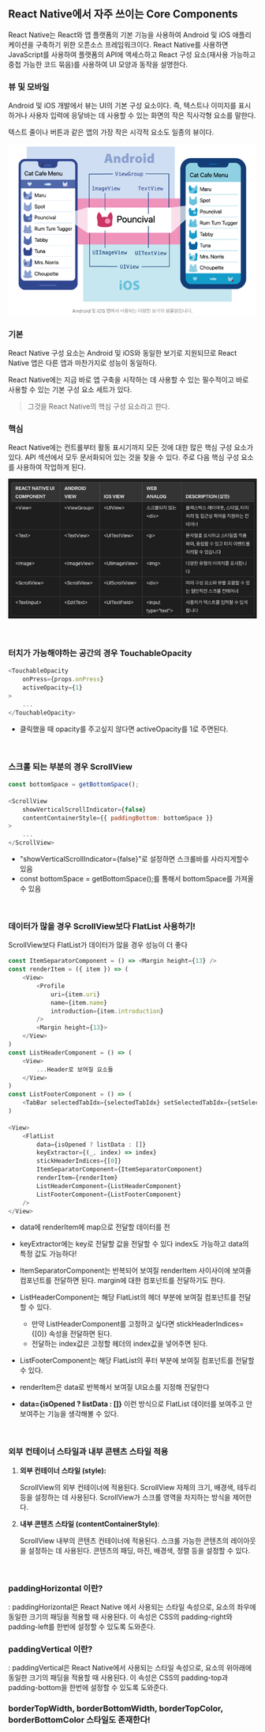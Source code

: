 ## React Native에서 자주 쓰이는 Core Components

React Native는 React와 앱 플랫폼의 기본 기능을 사용하여 Android 및 iOS 애플리케이션을 구축하기 위한 오픈소스 프레임워크이다.
React Native를 사용하면 JavaScript를 사용하여 플랫폼의 API에 액세스하고 React 구성 요소(재사용 가능하고 중첩 가능한 코드 묶음)를 사용하여 UI 모양과 동작을 설명한다. 

### 뷰 및 모바일
Android 및 iOS 개발에서 뷰는 UI의 기본 구성 요소이다. 즉, 텍스트나 이미지를 표시하거나 사용자 입력에 응닿바는 데 사용할 수 있는 화면의 작은 직사각형 요소를 말한다.

텍스트 줄이나 버튼과 같은 앱의 가장 작은 시각적 요소도 일종의 뷰이다.

![alt text](image.png)


### 기본
React Native 구성 요소는 Android 및 iOS와 동일한 보기로 지원되므로 React Native 앱은 다른 앱과 마찬가지로 성능이 동일하다. 

React Native에는 지금 바로 앱 구축을 시작하는 데 사용할 수 있는 필수적이고 바로 사용할 수 있는 기본 구성 요소 세트가 있다.
> 그것을 React Native의 핵심 구성 요소라고 한다.

### 핵심
React Native에는 컨트롤부터 활동 표시기까지 모든 것에 대한 많은 핵심 구성 요소가 있다. API 섹션에서 모두 문서화되어 있는 것을 찾을 수 있다. 
주로 다음 핵심 구성 요소를 사용하여 작업하게 된다.

![alt text](image-1.png)

<br/>


### 터치가 가능해야하는 공간의 경우 TouchableOpacity
```js
<TouchableOpacity 
    onPress={props.onPress} 
    activeOpacity={1}
>
    ...
</TouchableOpacity>
```
- 클릭했을 때 opacity를 주고싶지 않다면 activeOpacity를 1로 주면된다.
<br/>


### 스크롤 되는 부분의 경우 ScrollView 
```js
const bottomSpace = getBottomSpace();

<ScrollView 
    showVerticalScrollIndicator={false} 
    contentContainerStyle={{ paddingBottom: bottomSpace }}
>
    ...
</ScrollView>
```
- "showVerticalScrollIndicator={false}"로 설정하면 스크롤바를 사라지게할수 있음
- const bottomSpace = getBottomSpace();를 통해서 bottomSpace를 가져올 수 있음

<br/>

### 데이터가 많을 경우 ScrollView보다 FlatList 사용하기!
ScrollView보다 FlatList가 데이터가 많을 경우 성능이 더 좋다
```js
const ItemSeparatorComponent = () => <Margin height={13} />
const renderItem = ({ item }) => (
    <View>
        <Profile 
            uri={item.uri}
            name={item.name}
            introduction={item.introduction}
        />
        <Margin height={13}>
    </View>
) 
const ListHeaderComponent = () => (
    <View>
        ...Header로 보여질 요소들
    </View>
)
const ListFooterComponent = () => (
    <TabBar selectedTabIdx={selectedTabIdx} setSelectedTabIdx={setSelectedTabIdx} />
)

<View>
    <FlatList
        data={isOpened ? listData : []}
        keyExtractor={(_, index) => index}
        stickHeaderIndices={[0]}
        ItemSeparatorComponent={ItemSeparatorComponent}
        renderItem={renderItem}
        ListHeaderComponent={ListHeaderComponent}
        ListFooterComponent={ListFooterComponent}
    />
</View>
```
- data에 renderItem에 map으로 전달할 데이터를 전
- keyExtractor에는 key로 전달할 값을 전달할 수 있다 index도 가능하고 data의 특정 값도 가능하다! 
- ItemSeparatorComponent는 반복되어 보여질 renderItem 사이사이에 보여줄 컴포넌트를 전달하면 된다. margin에 대한 컴포넌트를 전달하기도 한다.
- ListHeaderComponent는 해당 FlatList의 헤더 부분에 보여질 컴포넌트를 전달할 수 있다.
    - 만약 ListHeaderComponent를 고정하고 싶다면 stickHeaderIndices={[0]} 속성을 전달하면 된다.
    - 전달하는 index값은 고정할 헤더의 index값을 넣어주면 된다.
- ListFooterComponent는 해당 FlatList의 푸터 부분에 보여질 컴포넌트를 전달할 수 있다.
- renderItem은 data로 반복해서 보여질 UI요소를 지정해 전달한다

- **data={isOpened ? listData : []}** 이런 방식으로 FlatList 데이터를 보여주고 안보여주는 기능을 생각해볼 수 있다.



<br/>

### 외부 컨테이너 스타일과 내부 콘텐츠 스타일 적용

1. **외부 컨테이너 스타일 (style):**

    ScrollView의 외부 컨테이너에 적용된다.
    ScrollView 자체의 크기, 배경색, 테두리 등을 설정하는 데 사용된다.
    ScrollView가 스크롤 영역을 차지하는 방식을 제어한다.

2. **내부 콘텐츠 스타일 (contentContainerStyle)**:

    ScrollView 내부의 콘텐츠 컨테이너에 적용된다.
    스크롤 가능한 콘텐츠의 레이아웃을 설정하는 데 사용된다.
    콘텐츠의 패딩, 마진, 배경색, 정렬 등을 설정할 수 있다.

<br/>

### paddingHorizontal 이란?
: paddingHorizontal은 React Native 에서 사용되는 스타일 속성으로, 요소의 좌우에 동일한 크기의 패딩을 적용할 때 사용된다. 이 속성은 CSS의 padding-right와 padding-left를 한번에 설정할 수 있도록 도와준다.

### paddingVertical 이란?
: paddingVertical은 React Native에서 사용되는 스타일 속성으로, 요소의 위아래에 동일한 크기의 패딩을 적용할 때 사용된다. 이 속성은 CSS의 padding-top과 padding-bottom을 한번에 설정할 수 있도록 도와준다.

### borderTopWidth, borderBottomWidth, borderTopColor, borderBottomColor 스타일도 존재한다!



